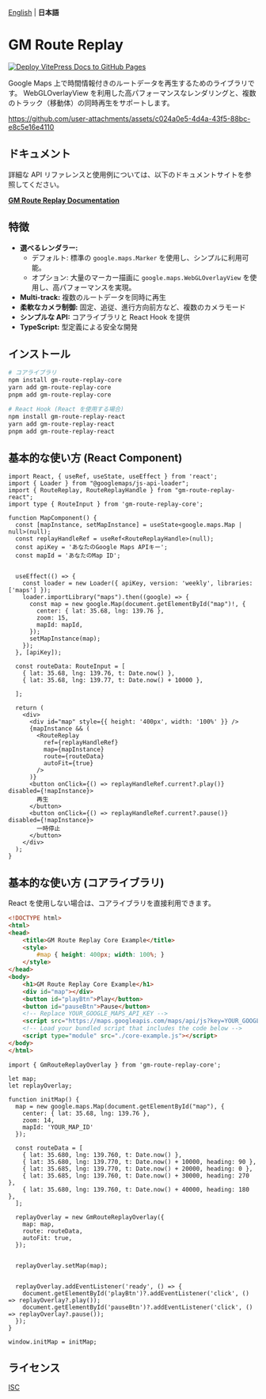 [English](./README.md) | **日本語**

# GM Route Replay

[![Deploy VitePress Docs to GitHub Pages](https://github.com/skyt-a/gm-route-replay/actions/workflows/deploy-docs.yml/badge.svg)](https://github.com/skyt-a/gm-route-replay/actions/workflows/deploy-docs.yml)

Google Maps 上で時間情報付きのルートデータを再生するためのライブラリです。
WebGLOverlayView を利用した高パフォーマンスなレンダリングと、複数のトラック（移動体）の同時再生をサポートします。

https://github.com/user-attachments/assets/c024a0e5-4d4a-43f5-88bc-e8c5e16e4110

## ドキュメント

詳細な API リファレンスと使用例については、以下のドキュメントサイトを参照してください。

**[GM Route Replay Documentation](https://skyt-a.github.io/gm-route-replay/ja/)**

## 特徴

*   **選べるレンダラー:** 
    *   デフォルト: 標準の `google.maps.Marker` を使用し、シンプルに利用可能。
    *   オプション: 大量のマーカー描画に `google.maps.WebGLOverlayView` を使用し、高パフォーマンスを実現。
*   **Multi-track:** 複数のルートデータを同時に再生
*   **柔軟なカメラ制御:** 固定、追従、進行方向前方など、複数のカメラモード
*   **シンプルな API:** コアライブラリと React Hook を提供
*   **TypeScript:** 型定義による安全な開発

## インストール

```bash
# コアライブラリ
npm install gm-route-replay-core
yarn add gm-route-replay-core
pnpm add gm-route-replay-core

# React Hook (React を使用する場合)
npm install gm-route-replay-react
yarn add gm-route-replay-react
pnpm add gm-route-replay-react
```

## 基本的な使い方 (React Component)

```tsx
import React, { useRef, useState, useEffect } from 'react';
import { Loader } from "@googlemaps/js-api-loader";
import { RouteReplay, RouteReplayHandle } from "gm-route-replay-react";
import type { RouteInput } from 'gm-route-replay-core';

function MapComponent() {
  const [mapInstance, setMapInstance] = useState<google.maps.Map | null>(null);
  const replayHandleRef = useRef<RouteReplayHandle>(null);
  const apiKey = 'あなたのGoogle Maps APIキー';
  const mapId = 'あなたのMap ID';


  useEffect(() => {
    const loader = new Loader({ apiKey, version: 'weekly', libraries: ['maps'] });
    loader.importLibrary("maps").then((google) => {
      const map = new google.Map(document.getElementById("map")!, {
        center: { lat: 35.68, lng: 139.76 },
        zoom: 15,
        mapId: mapId,
      });
      setMapInstance(map);
    });
  }, [apiKey]);

  const routeData: RouteInput = [
    { lat: 35.68, lng: 139.76, t: Date.now() },
    { lat: 35.68, lng: 139.77, t: Date.now() + 10000 },

  ];

  return (
    <div>
      <div id="map" style={{ height: '400px', width: '100%' }} />
      {mapInstance && (
        <RouteReplay
          ref={replayHandleRef}
          map={mapInstance}
          route={routeData}
          autoFit={true}
        />
      )}
      <button onClick={() => replayHandleRef.current?.play()} disabled={!mapInstance}>
        再生
      </button>
      <button onClick={() => replayHandleRef.current?.pause()} disabled={!mapInstance}>
        一時停止
      </button>
    </div>
  );
}
```

## 基本的な使い方 (コアライブラリ)

React を使用しない場合は、コアライブラリを直接利用できます。

```html
<!DOCTYPE html>
<html>
<head>
    <title>GM Route Replay Core Example</title>
    <style>
        #map { height: 400px; width: 100%; }
    </style>
</head>
<body>
    <h1>GM Route Replay Core Example</h1>
    <div id="map"></div>
    <button id="playBtn">Play</button>
    <button id="pauseBtn">Pause</button>
    <!-- Replace YOUR_GOOGLE_MAPS_API_KEY -->
    <script src="https://maps.googleapis.com/maps/api/js?key=YOUR_GOOGLE_MAPS_API_KEY&callback=initMap&libraries=geometry&v=weekly" defer></script>
    <!-- Load your bundled script that includes the code below -->
    <script type="module" src="./core-example.js"></script> 
</body>
</html>
```

```javascript: core-example.js
import { GmRouteReplayOverlay } from 'gm-route-replay-core';

let map;
let replayOverlay;

function initMap() {
  map = new google.maps.Map(document.getElementById("map"), {
    center: { lat: 35.68, lng: 139.76 },
    zoom: 14,
    mapId: 'YOUR_MAP_ID'
  });

  const routeData = [
    { lat: 35.680, lng: 139.760, t: Date.now() },
    { lat: 35.680, lng: 139.770, t: Date.now() + 10000, heading: 90 },
    { lat: 35.685, lng: 139.770, t: Date.now() + 20000, heading: 0 },
    { lat: 35.685, lng: 139.760, t: Date.now() + 30000, heading: 270 },
    { lat: 35.680, lng: 139.760, t: Date.now() + 40000, heading: 180 },
  ];

  replayOverlay = new GmRouteReplayOverlay({
    map: map,
    route: routeData,
    autoFit: true,
  });


  replayOverlay.setMap(map);


  replayOverlay.addEventListener('ready', () => {
    document.getElementById('playBtn')?.addEventListener('click', () => replayOverlay?.play());
    document.getElementById('pauseBtn')?.addEventListener('click', () => replayOverlay?.pause());
  });
}

window.initMap = initMap;
```

## ライセンス

[ISC](./LICENSE)
